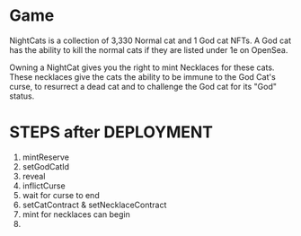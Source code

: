 # Game
NightCats is a collection of 3,330 Normal cat and 1 God cat NFTs. A God cat has the ability to kill the normal cats if
they are listed under 1e on OpenSea.

Owning a NightCat gives you the right to mint Necklaces for these cats. These necklaces give the cats the ability to be
immune to the God Cat's curse, to resurrect a dead cat and to challenge the God cat for its "God" status.

# STEPS after DEPLOYMENT
1. mintReserve
2. setGodCatId
3. reveal
4. inflictCurse
5. wait for curse to end
6. setCatContract & setNecklaceContract
7. mint for necklaces can begin
8. 